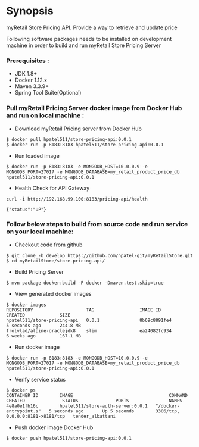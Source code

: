 # Synopsis
myRetail Store Pricing API. Provide a way to retrieve and update price

Following software packages needs to be installed on development machine in order to build and run myRetail Store Pricing Server
### Prerequisites : 
* JDK 1.8+ 
* Docker 1.12.x
* Maven  3.3.9+
* Spring Tool Suite(Optional)

### Pull myRetail Pricing Server docker image from Docker Hub and run on local machine :  
 
* Download myRetail Pricing  server from Docker Hub
```
$ docker pull hpatel511/store-pricing-api:0.0.1
$ docker run -p 8183:8183 hpatel511/store-pricing-api:0.0.1
```

* Run loaded image 
```
$ docker run -p 8183:8183 -e MONGODB_HOST=10.0.0.9 -e MONGODB_PORT=27017 -e MONGODB_DATABASE=my_retail_product_price_db hpatel511/store-pricing-api:0.0.1
```

* Health Check for API Gateway
```
curl -i http://192.168.99.100:8183/pricing-api/health

{"status":"UP"}
``` 

### Follow below steps to build from source code and run service on your local machine: 
 
* Checkout code from github 
```
$ git clone -b develop https://github.com/hpatel-git/myRetailStore.git
$ cd myRetailStore/store-pricing-api/      
```

* Build Pricing Server
```
$ mvn package docker:build -P docker -Dmaven.test.skip=true
```

* View generated docker images
```
$ docker images
REPOSITORY                    TAG                 IMAGE ID            CREATED             SIZE
hpatel511/store-pricing-api   0.0.1               8b69c8891fe4        5 seconds ago       244.8 MB
frolvlad/alpine-oraclejdk8    slim                ea24082fc934        6 weeks ago         167.1 MB
```

* Run docker image 
``` 
$ docker run -p 8183:8183 -e MONGODB_HOST=10.0.0.9 -e MONGODB_PORT=27017 -e MONGODB_DATABASE=my_retail_product_price_db hpatel511/store-pricing-api:0.0.1 
```

* Verify service status
```
$ docker ps
CONTAINER ID        IMAGE                                    COMMAND                  CREATED              STATUS              PORTS               NAMES
4e8a0e1fb16c        hpatel511/store-auth-server:0.0.1   "/docker-entrypoint.s"   5 seconds ago       Up 5 seconds        3306/tcp, 0.0.0.0:8181->8181/tcp   tender_albattani
```

* Push docker image Docker Hub 
```
$ docker push hpatel511/store-pricing-api:0.0.1
```




 